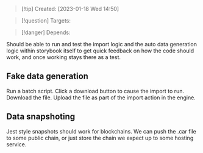 
>[!tip] Created: [2023-01-18 Wed 14:50]

>[!question] Targets: 

>[!danger] Depends: 

Should be able to run and test the import logic and the auto data generation logic within storybook itself to get quick feedback on how the code should work, and once working stays there as a test.

## Fake data generation
Run a batch script.
Click a download button to cause the import to run.
Download the file.
Upload the file as part of the import action in the engine.

## Data snapshoting
Jest style snapshots should work for blockchains.
We can push the .car file to some public chain, or just store the chain we expect up to some hosting service.